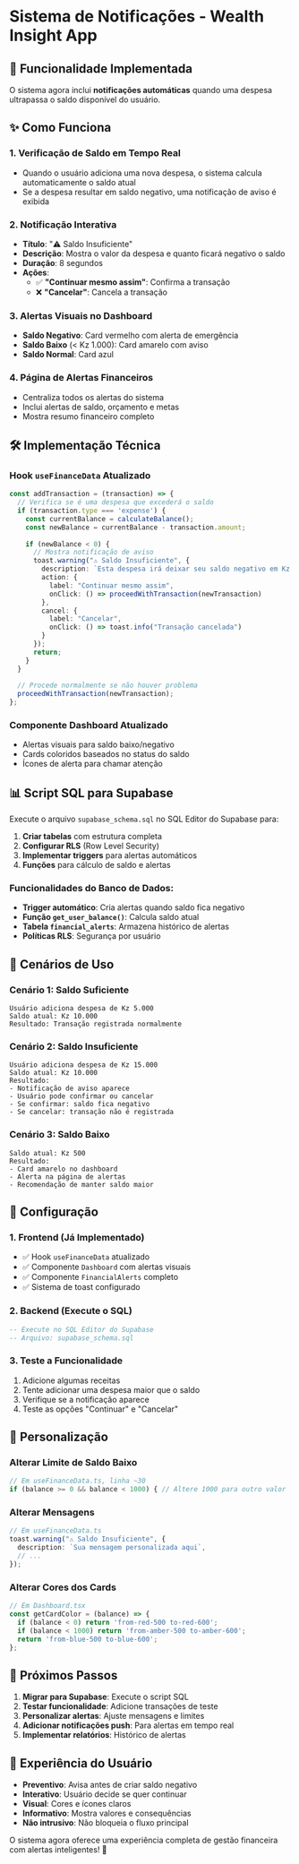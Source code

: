 # Sistema de Notificações - Wealth Insight App

## 🚨 Funcionalidade Implementada

O sistema agora inclui **notificações automáticas** quando uma despesa ultrapassa o saldo disponível do usuário.

## ✨ Como Funciona

### 1. **Verificação de Saldo em Tempo Real**
- Quando o usuário adiciona uma nova despesa, o sistema calcula automaticamente o saldo atual
- Se a despesa resultar em saldo negativo, uma notificação de aviso é exibida

### 2. **Notificação Interativa**
- **Título**: "⚠️ Saldo Insuficiente"
- **Descrição**: Mostra o valor da despesa e quanto ficará negativo o saldo
- **Duração**: 8 segundos
- **Ações**:
  - ✅ **"Continuar mesmo assim"**: Confirma a transação
  - ❌ **"Cancelar"**: Cancela a transação

### 3. **Alertas Visuais no Dashboard**
- **Saldo Negativo**: Card vermelho com alerta de emergência
- **Saldo Baixo** (< Kz 1.000): Card amarelo com aviso
- **Saldo Normal**: Card azul

### 4. **Página de Alertas Financeiros**
- Centraliza todos os alertas do sistema
- Inclui alertas de saldo, orçamento e metas
- Mostra resumo financeiro completo

## 🛠️ Implementação Técnica

### Hook `useFinanceData` Atualizado
```typescript
const addTransaction = (transaction) => {
  // Verifica se é uma despesa que excederá o saldo
  if (transaction.type === 'expense') {
    const currentBalance = calculateBalance();
    const newBalance = currentBalance - transaction.amount;
    
    if (newBalance < 0) {
      // Mostra notificação de aviso
      toast.warning("⚠️ Saldo Insuficiente", {
        description: `Esta despesa irá deixar seu saldo negativo em Kz ${Math.abs(newBalance)}`,
        action: {
          label: "Continuar mesmo assim",
          onClick: () => proceedWithTransaction(newTransaction)
        },
        cancel: {
          label: "Cancelar",
          onClick: () => toast.info("Transação cancelada")
        }
      });
      return;
    }
  }
  
  // Procede normalmente se não houver problema
  proceedWithTransaction(newTransaction);
};
```

### Componente Dashboard Atualizado
- Alertas visuais para saldo baixo/negativo
- Cards coloridos baseados no status do saldo
- Ícones de alerta para chamar atenção

## 📊 Script SQL para Supabase

Execute o arquivo `supabase_schema.sql` no SQL Editor do Supabase para:

1. **Criar tabelas** com estrutura completa
2. **Configurar RLS** (Row Level Security)
3. **Implementar triggers** para alertas automáticos
4. **Funções** para cálculo de saldo e alertas

### Funcionalidades do Banco de Dados:
- **Trigger automático**: Cria alertas quando saldo fica negativo
- **Função `get_user_balance()`**: Calcula saldo atual
- **Tabela `financial_alerts`**: Armazena histórico de alertas
- **Políticas RLS**: Segurança por usuário

## 🎯 Cenários de Uso

### Cenário 1: Saldo Suficiente
```
Usuário adiciona despesa de Kz 5.000
Saldo atual: Kz 10.000
Resultado: Transação registrada normalmente
```

### Cenário 2: Saldo Insuficiente
```
Usuário adiciona despesa de Kz 15.000
Saldo atual: Kz 10.000
Resultado: 
- Notificação de aviso aparece
- Usuário pode confirmar ou cancelar
- Se confirmar: saldo fica negativo
- Se cancelar: transação não é registrada
```

### Cenário 3: Saldo Baixo
```
Saldo atual: Kz 500
Resultado: 
- Card amarelo no dashboard
- Alerta na página de alertas
- Recomendação de manter saldo maior
```

## 🔧 Configuração

### 1. Frontend (Já Implementado)
- ✅ Hook `useFinanceData` atualizado
- ✅ Componente `Dashboard` com alertas visuais
- ✅ Componente `FinancialAlerts` completo
- ✅ Sistema de toast configurado

### 2. Backend (Execute o SQL)
```sql
-- Execute no SQL Editor do Supabase
-- Arquivo: supabase_schema.sql
```

### 3. Teste a Funcionalidade
1. Adicione algumas receitas
2. Tente adicionar uma despesa maior que o saldo
3. Verifique se a notificação aparece
4. Teste as opções "Continuar" e "Cancelar"

## 🎨 Personalização

### Alterar Limite de Saldo Baixo
```typescript
// Em useFinanceData.ts, linha ~30
if (balance >= 0 && balance < 1000) { // Altere 1000 para outro valor
```

### Alterar Mensagens
```typescript
// Em useFinanceData.ts
toast.warning("⚠️ Saldo Insuficiente", {
  description: `Sua mensagem personalizada aqui`,
  // ...
});
```

### Alterar Cores dos Cards
```typescript
// Em Dashboard.tsx
const getCardColor = (balance) => {
  if (balance < 0) return 'from-red-500 to-red-600';
  if (balance < 1000) return 'from-amber-500 to-amber-600';
  return 'from-blue-500 to-blue-600';
};
```

## 🚀 Próximos Passos

1. **Migrar para Supabase**: Execute o script SQL
2. **Testar funcionalidade**: Adicione transações de teste
3. **Personalizar alertas**: Ajuste mensagens e limites
4. **Adicionar notificações push**: Para alertas em tempo real
5. **Implementar relatórios**: Histórico de alertas

## 📱 Experiência do Usuário

- **Preventivo**: Avisa antes de criar saldo negativo
- **Interativo**: Usuário decide se quer continuar
- **Visual**: Cores e ícones claros
- **Informativo**: Mostra valores e consequências
- **Não intrusivo**: Não bloqueia o fluxo principal

O sistema agora oferece uma experiência completa de gestão financeira com alertas inteligentes! 🎉 